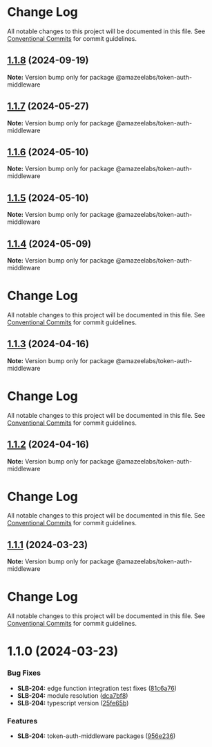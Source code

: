 # Change Log

All notable changes to this project will be documented in this file.
See [Conventional Commits](https://conventionalcommits.org) for commit guidelines.

## [1.1.8](https://github.com/AmazeeLabs/silverback-mono/compare/@amazeelabs/token-auth-middleware@1.1.7...@amazeelabs/token-auth-middleware@1.1.8) (2024-09-19)

**Note:** Version bump only for package @amazeelabs/token-auth-middleware





## [1.1.7](https://github.com/AmazeeLabs/silverback-mono/compare/@amazeelabs/token-auth-middleware@1.1.6...@amazeelabs/token-auth-middleware@1.1.7) (2024-05-27)

**Note:** Version bump only for package @amazeelabs/token-auth-middleware





## [1.1.6](https://github.com/AmazeeLabs/silverback-mono/compare/@amazeelabs/token-auth-middleware@1.1.5...@amazeelabs/token-auth-middleware@1.1.6) (2024-05-10)

**Note:** Version bump only for package @amazeelabs/token-auth-middleware





## [1.1.5](https://github.com/AmazeeLabs/silverback-mono/compare/@amazeelabs/token-auth-middleware@1.1.4...@amazeelabs/token-auth-middleware@1.1.5) (2024-05-10)

**Note:** Version bump only for package @amazeelabs/token-auth-middleware





## [1.1.4](https://github.com/AmazeeLabs/silverback-mono/compare/@amazeelabs/token-auth-middleware@1.1.3...@amazeelabs/token-auth-middleware@1.1.4) (2024-05-09)

**Note:** Version bump only for package @amazeelabs/token-auth-middleware





# Change Log

All notable changes to this project will be documented in this file. See
[Conventional Commits](https://conventionalcommits.org) for commit guidelines.

## [1.1.3](https://github.com/AmazeeLabs/silverback-mono/compare/@amazeelabs/token-auth-middleware@1.1.2...@amazeelabs/token-auth-middleware@1.1.3) (2024-04-16)

**Note:** Version bump only for package @amazeelabs/token-auth-middleware

# Change Log

All notable changes to this project will be documented in this file. See
[Conventional Commits](https://conventionalcommits.org) for commit guidelines.

## [1.1.2](https://github.com/AmazeeLabs/silverback-mono/compare/@amazeelabs/token-auth-middleware@1.1.1...@amazeelabs/token-auth-middleware@1.1.2) (2024-04-16)

**Note:** Version bump only for package @amazeelabs/token-auth-middleware

# Change Log

All notable changes to this project will be documented in this file. See
[Conventional Commits](https://conventionalcommits.org) for commit guidelines.

## [1.1.1](https://github.com/AmazeeLabs/silverback-mono/compare/@amazeelabs/token-auth-middleware@1.1.0...@amazeelabs/token-auth-middleware@1.1.1) (2024-03-23)

**Note:** Version bump only for package @amazeelabs/token-auth-middleware

# Change Log

All notable changes to this project will be documented in this file. See
[Conventional Commits](https://conventionalcommits.org) for commit guidelines.

# 1.1.0 (2024-03-23)

### Bug Fixes

- **SLB-204:** edge function integration test fixes
  ([81c6a76](https://github.com/AmazeeLabs/silverback-mono/commit/81c6a760b02bc4e794c6422bd7ed46ab2aa59c0e))
- **SLB-204:** module resolution
  ([dca7bf8](https://github.com/AmazeeLabs/silverback-mono/commit/dca7bf85ddb5eb63575fc392d5d042b410f411c2))
- **SLB-204:** typescript version
  ([25fe65b](https://github.com/AmazeeLabs/silverback-mono/commit/25fe65b33d691816d89ce28fbcc9e3132effba78))

### Features

- **SLB-204:** token-auth-middleware packages
  ([956e236](https://github.com/AmazeeLabs/silverback-mono/commit/956e236ffdb654318623b61fedda994b4ea7b006))
